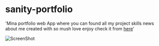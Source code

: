 ﻿# sanity-portfolio

'Mina portfolio web App where you can found all my project skills news about me created with so mush love enjoy check it from [here](https://mina-portfolio-developer.netlify.app/)'

![ScreenShot](https://i.pinimg.com/564x/f4/44/b3/f444b3e0a464a3c81df37d36c66b9ef2.jpg)
